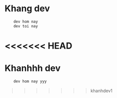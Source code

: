 # Khang dev

```bash
    dev hom nay
    dev toi nay
```
<<<<<<< HEAD
=======

# Khanhhh dev
```bash
    dev hom nay yyy
```
>>>>>>> khanhdev1
